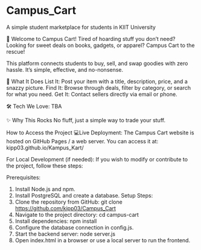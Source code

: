 # Campus_Cart
A simple student marketplace for students in KIIT University 

🎉 Welcome to Campus Cart!
Tired of hoarding stuff you don’t need? Looking for sweet deals on books, gadgets, or apparel?
Campus Cart to the rescue!

This platform connects students to buy, sell, and swap goodies with zero hassle. It’s simple, effective, and no-nonsense.

🚀 What It Does
List It: Post your item with a title, description, price, and a snazzy picture.
Find It: Browse through deals, filter by category, or search for what you need.
Get It: Contact sellers directly via email or phone. 

🛠️ Tech We Love:
TBA

✨ Why This Rocks
No fluff, just a simple way to trade your stuff.

How to Access the Project
💻Live Deployment:
The Campus Cart website is hosted on GitHub Pages / a web server. You can access it at:
kipp03.github.io/Kampus_Kart/

For Local Development (if needed):
If you wish to modify or contribute to the project, follow these steps:

Prerequisites:
1. Install Node.js and npm.
2. Install PostgreSQL and create a database.
Setup Steps:
1. Clone the repository from GitHub:
 git clone https://github.com/kipp03/Campus_Cart
2. Navigate to the project directory:
 cd campus-cart
3. Install dependencies:
 npm install
4. Configure the database connection in config.js.
5. Start the backend server:
 node server.js
6. Open index.html in a browser or use a local server to run the frontend.









